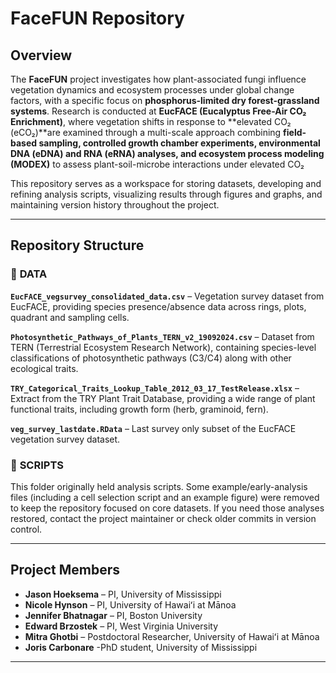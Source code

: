 # **FaceFUN Repository**

## **Overview**  

The **FaceFUN** project investigates how plant-associated fungi influence vegetation dynamics and ecosystem processes under global change factors, with a specific focus on **phosphorus-limited dry forest-grassland systems**. Research is conducted at **EucFACE (Eucalyptus Free-Air CO₂ Enrichment)**, where vegetation shifts in response to **elevated CO₂ (eCO₂)**are examined through a multi-scale approach combining **field-based sampling, controlled growth chamber experiments, environmental DNA (eDNA) and RNA (eRNA) analyses, and ecosystem process modeling (MODEX)** to assess plant-soil-microbe interactions under elevated CO₂

This repository serves as a workspace for storing datasets, developing and refining analysis scripts, visualizing results through figures and graphs, and maintaining version history throughout the project.

---

## **Repository Structure**  

### 📂 **DATA**  
**`EucFACE_vegsurvey_consolidated_data.csv`** – Vegetation survey dataset from EucFACE, providing species presence/absence data across rings, plots, quadrant and sampling cells.

**`Photosynthetic_Pathways_of_Plants_TERN_v2_19092024.csv`** – Dataset from TERN (Terrestrial Ecosystem Research Network), containing species-level classifications of photosynthetic pathways (C3/C4) along with other ecological traits.

**`TRY_Categorical_Traits_Lookup_Table_2012_03_17_TestRelease.xlsx`** – Extract from the TRY Plant Trait Database, providing a wide range of plant functional traits, including growth form (herb, graminoid, fern).

**`veg_survey_lastdate.RData`** – Last survey only subset of the EucFACE vegetation survey dataset.

### 📂 **SCRIPTS**  
This folder originally held analysis scripts. Some example/early-analysis files (including a cell selection script and an example figure) were removed to keep the repository focused on core datasets. If you need those analyses restored, contact the project maintainer or check older commits in version control.

---

## **Project Members**  

- **Jason Hoeksema** – PI, University of Mississippi  
- **Nicole Hynson** – PI, University of Hawaiʻi at Mānoa  
- **Jennifer Bhatnagar** – PI, Boston University  
- **Edward Brzostek** – PI, West Virginia University  
- **Mitra Ghotbi** – Postdoctoral Researcher, University of Hawaiʻi at Mānoa
- **Joris Carbonare** -PhD student, University of Mississippi 

---
